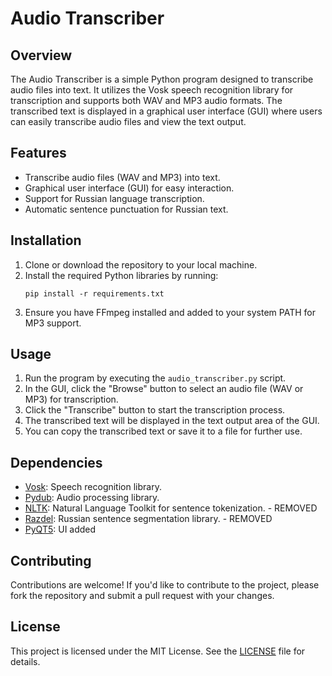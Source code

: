 # Audio Transcriber

## Overview
The Audio Transcriber is a simple Python program designed to transcribe audio files into text. It utilizes the Vosk speech recognition library for transcription and supports both WAV and MP3 audio formats. The transcribed text is displayed in a graphical user interface (GUI) where users can easily transcribe audio files and view the text output.

## Features
- Transcribe audio files (WAV and MP3) into text.
- Graphical user interface (GUI) for easy interaction.
- Support for Russian language transcription.
- Automatic sentence punctuation for Russian text.

## Installation
1. Clone or download the repository to your local machine.
2. Install the required Python libraries by running:
    ```
    pip install -r requirements.txt
    ```
3. Ensure you have FFmpeg installed and added to your system PATH for MP3 support.

## Usage
1. Run the program by executing the `audio_transcriber.py` script.
2. In the GUI, click the "Browse" button to select an audio file (WAV or MP3) for transcription.
3. Click the "Transcribe" button to start the transcription process.
4. The transcribed text will be displayed in the text output area of the GUI.
5. You can copy the transcribed text or save it to a file for further use.

## Dependencies
- [Vosk](https://github.com/alphacep/vosk-api): Speech recognition library.
- [Pydub](https://github.com/jiaaro/pydub): Audio processing library.
- [NLTK](https://www.nltk.org/): Natural Language Toolkit for sentence tokenization. - REMOVED
- [Razdel](https://github.com/natasha/razdel): Russian sentence segmentation library. - REMOVED
- [PyQT5](https://pypi.org/project/PyQt5): UI added

## Contributing
Contributions are welcome! If you'd like to contribute to the project, please fork the repository and submit a pull request with your changes.

## License
This project is licensed under the MIT License. See the [LICENSE](LICENSE) file for details.
